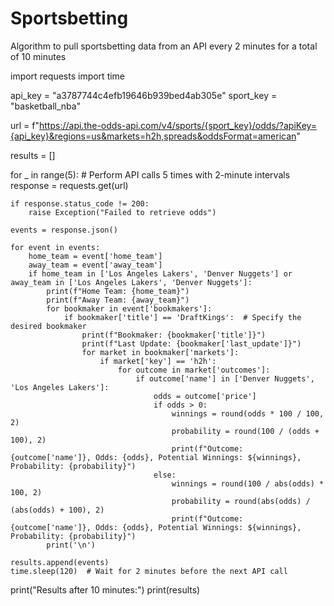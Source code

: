 # Sportsbetting
Algorithm to pull sportsbetting data from an API every 2 minutes for a total of 10 minutes


import requests
import time

api_key = "a3787744c4efb19646b939bed4ab305e"
sport_key = "basketball_nba"

url = f"https://api.the-odds-api.com/v4/sports/{sport_key}/odds/?apiKey={api_key}&regions=us&markets=h2h,spreads&oddsFormat=american"

results = []

for _ in range(5):  # Perform API calls 5 times with 2-minute intervals
    response = requests.get(url)

    if response.status_code != 200:
        raise Exception("Failed to retrieve odds")

    events = response.json()

    for event in events:
        home_team = event['home_team']
        away_team = event['away_team']
        if home_team in ['Los Angeles Lakers', 'Denver Nuggets'] or away_team in ['Los Angeles Lakers', 'Denver Nuggets']:
            print(f"Home Team: {home_team}")
            print(f"Away Team: {away_team}")
            for bookmaker in event['bookmakers']:
                if bookmaker['title'] == 'DraftKings':  # Specify the desired bookmaker
                    print(f"Bookmaker: {bookmaker['title']}")
                    print(f"Last Update: {bookmaker['last_update']}")
                    for market in bookmaker['markets']:
                        if market['key'] == 'h2h':
                            for outcome in market['outcomes']:
                                if outcome['name'] in ['Denver Nuggets', 'Los Angeles Lakers']:
                                    odds = outcome['price']
                                    if odds > 0:
                                        winnings = round(odds * 100 / 100, 2)
                                        probability = round(100 / (odds + 100), 2)
                                        print(f"Outcome: {outcome['name']}, Odds: {odds}, Potential Winnings: ${winnings}, Probability: {probability}")
                                    else:
                                        winnings = round(100 / abs(odds) * 100, 2)
                                        probability = round(abs(odds) / (abs(odds) + 100), 2)
                                        print(f"Outcome: {outcome['name']}, Odds: {odds}, Potential Winnings: ${winnings}, Probability: {probability}")
            print('\n')

    results.append(events)
    time.sleep(120)  # Wait for 2 minutes before the next API call

print("Results after 10 minutes:")
print(results)
